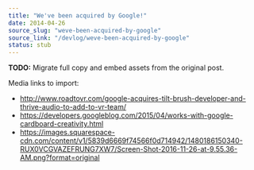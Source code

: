```yaml
---
title: "We've been acquired by Google!"
date: 2014-04-26
source_slug: "weve-been-acquired-by-google"
source_link: "/devlog/weve-been-acquired-by-google"
status: stub
---
```

**TODO:** Migrate full copy and embed assets from the original post.

Media links to import:
- http://www.roadtovr.com/google-acquires-tilt-brush-developer-and-thrive-audio-to-add-to-vr-team/
- https://developers.googleblog.com/2015/04/works-with-google-cardboard-creativity.html
- https://images.squarespace-cdn.com/content/v1/5839d6669f74566f0d714942/1480186150340-RUX0VCGVAZEFRUNG7XW7/Screen-Shot-2016-11-26-at-9.55.36-AM.png?format=original
